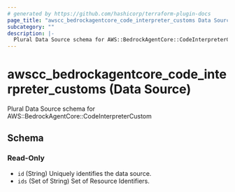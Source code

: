 ```yaml
---
# generated by https://github.com/hashicorp/terraform-plugin-docs
page_title: "awscc_bedrockagentcore_code_interpreter_customs Data Source - terraform-provider-awscc"
subcategory: ""
description: |-
  Plural Data Source schema for AWS::BedrockAgentCore::CodeInterpreterCustom
---
```


# awscc_bedrockagentcore_code_interpreter_customs (Data Source)

Plural Data Source schema for AWS::BedrockAgentCore::CodeInterpreterCustom



<!-- schema generated by tfplugindocs -->
## Schema

### Read-Only

- `id` (String) Uniquely identifies the data source.
- `ids` (Set of String) Set of Resource Identifiers.
